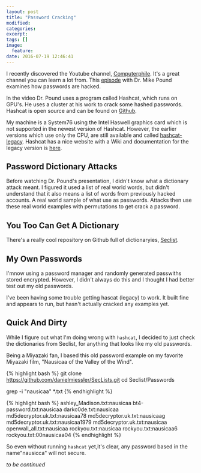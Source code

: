 ```yaml
---
layout: post
title: "Password Cracking"
modified:
categories:
excerpt:
tags: []
image:
  feature:
date: 2016-07-19 12:46:41
---
```

I recently discovered the Youtube channel, [Computerphile](https://www.youtube.com/results?search_query=computerphile). It's a great channel you can learn a lot from. This [episode](https://www.youtube.com/watch?v=7U-RbOKanYs) with Dr. Mike Pound examines how passwords are hacked.

In the video Dr. Pound uses a program called Hashcat, which runs on GPU's. He uses a cluster at his work to crack some hashed passwords.  Hashcat is open source and can be found on [Github](https://github.com/hashcat/hashcat).

My machine is a System76 using the Intel Haswell graphics card which is not supported in the newest version of Hashcat. However, the earlier versions which use only the CPU, are still available and called [hashcat-legacy](https://github.com/hashcat/hashcat-legacy). Hashcat has a nice website with a Wiki and documentation for the legacy version is [here](https://hashcat.net/wiki/doku.php?id=hashcat-legacy).

## Password Dictionary Attacks
Before watching Dr. Pound's presentation, I didn't know what a dictionary attack meant. I figured it used a list of real world words, but didn't understand that it also means a list of words from previously hacked accounts. A real world sample of what use as passwords. Attacks then use these real world examples with permutations to get crack a password.

## You Too Can Get A Dictionary
There's a really cool repository on Github full of dictionaryies, [Seclist](https://github.com/danielmiessler/SecLists).

## My Own Passwords
I'mnow using a password manager and randomly generated passwiths stored encrypted. However, I didn't always do this and I thought I had better test out my old passwords.

I've been having some trouble getting hascat (legacy) to work. It built fine and appears to run, but hasn't actually cracked any examples yet.

## Quick And Dirty
While I figure out what I'm doing wrong with `hashcat`, I decided to just check the dictionaries from Seclist, for anything that looks like my old passwords.

Being a Miyazaki fan, I based this old password example on my favorite Miyazaki film, "Nausicaa of the Valley of the Wind".

{% highlight bash %}
git clone https://github.com/danielmiessler/SecLists.git
cd Seclist/Passwords

grep -i "nausicaa" \*.txt
{% endhighlight %}

{% highlight bash %}
ashley_Madison.txt:nausicaa
bt4-password.txt:nausicaa
darkc0de.txt:nausicaa
md5decryptor.uk.txt:nausicaa78
md5decryptor.uk.txt:nausicaag
md5decryptor.uk.txt:nausicaa1979
md5decryptor.uk.txt:nausicaa
openwall_all.txt:nausicaa
rockyou.txt:nausicaa
rockyou.txt:nausicaa6
rockyou.txt:00nausicaa04
{% endhighlight %}

So even without running `hashcat` yet,it's clear, any password based in the name"nausicca" will not secure.


*to be continued*
